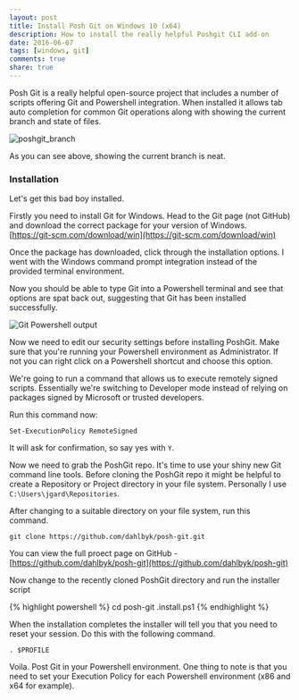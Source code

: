 ```yaml
---
layout: post
title: Install Posh Git on Windows 10 (x64)
description: How to install the really helpful Poshgit CLI add-on
date: 2016-06-07
tags: [windows, git]
comments: true
share: true
---
```


Posh Git is a really helpful open-source project that includes a number of scripts offering Git and Powershell integration. When installed it allows tab auto completion for common Git operations along with showing the current branch and state of files.

![poshgit_branch](http://images.grdnr.io/2016/Posh+Git+PS.PNG)

As you can see above, showing the current branch is neat.

### Installation
Let's get this bad boy installed.

Firstly you need to install Git for Windows. Head to the Git page (not GitHub) and download the correct package for your version of Windows. [https://git-scm.com/download/win](https://git-scm.com/download/win)

Once the package has downloaded, click through the installation options. I went with the Windows command prompt integration instead of the provided terminal environment.

Now you should be able to type Git into a Powershell terminal and see that options are spat back out, suggesting that Git has been installed successfully.

![Git Powershell output](http://images.grdnr.io/2016/git-output.PNG)

Now we need to edit our security settings before installing PoshGit. Make sure that you're running your Powershell environment as Administrator. If not you can right click on a Powershell shortcut and choose this option.

We're going to run a command that allows us to execute remotely signed scripts. Essentially we're switching to Developer mode instead of relying on packages signed by Microsoft or trusted developers.

Run this command now:

`Set-ExecutionPolicy RemoteSigned`

It will ask for confirmation, so say yes with `Y`.

Now we need to grab the PoshGit repo. It's time to use your shiny new Git command line tools. Before cloning the PoshGit repo it might be helpful to create a Repository or Project directory in your file system. Personally I use `C:\Users\jgard\Repositories`.

After changing to a suitable directory on your file system, run this command.

`git clone https://github.com/dahlbyk/posh-git.git`

You can view the full proect page on GitHub - [https://github.com/dahlbyk/posh-git](https://github.com/dahlbyk/posh-git)

Now change to the recently cloned PoshGit directory and run the installer script

{% highlight powershell %}
cd posh-git
.install.ps1
{% endhighlight %}

When the installation completes the installer will tell you that you need to reset your session. Do this with the following command.

`. $PROFILE`

Voila. Post Git in your Powershell environment. One thing to note is that you need to set your Execution Policy for each Powershell environment (x86 and x64 for example).
